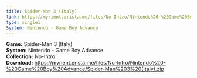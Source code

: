 ```yaml
---
title: Spider-Man 3 (Italy)
link: https://myrient.erista.me/files/No-Intro/Nintendo%20-%20Game%20Boy%20Advance/Spider-Man%203%20(Italy).zip
type: single1
System: Nintendo - Game Boy Advance
---
```

<b>Game:</b> Spider-Man 3 (Italy)<br>
<b>System:</b> Nintendo - Game Boy Advance<br>
<b>Collection:</b> No-Intro<br>
<b>Download:</b> https://myrient.erista.me/files/No-Intro/Nintendo%20-%20Game%20Boy%20Advance/Spider-Man%203%20(Italy).zip